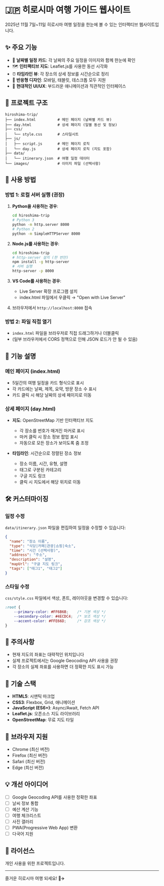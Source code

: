 # 🇯🇵 히로시마 여행 가이드 웹사이트

2025년 11월 7일~11일 히로시마 여행 일정을 한눈에 볼 수 있는 인터랙티브 웹사이트입니다.

## ✨ 주요 기능

- 📅 **날짜별 일정 카드**: 각 날짜의 주요 일정을 이미지와 함께 한눈에 확인
- 🗺️ **인터랙티브 지도**: Leaflet.js를 사용한 동선 시각화
- ⏰ **타임라인 뷰**: 각 장소의 상세 정보를 시간순으로 정리
- 📱 **반응형 디자인**: 모바일, 태블릿, 데스크톱 모두 지원
- 🎨 **현대적인 UI/UX**: 부드러운 애니메이션과 직관적인 인터페이스

## 📁 프로젝트 구조

```
hiroshima-trip/
├── index.html          # 메인 페이지 (날짜별 카드 뷰)
├── day.html            # 상세 페이지 (일별 동선 및 정보)
├── css/
│   └── style.css       # 스타일시트
├── js/
│   ├── script.js       # 메인 페이지 로직
│   └── day.js          # 상세 페이지 로직 (지도 포함)
├── data/
│   └── itinerary.json  # 여행 일정 데이터
└── images/             # 이미지 파일 (선택사항)
```

## 🚀 사용 방법

### 방법 1: 로컬 서버 실행 (권장)

1. **Python을 사용하는 경우**:
   ```bash
   cd hiroshima-trip
   # Python 3
   python -m http.server 8000
   # Python 2
   python -m SimpleHTTPServer 8000
   ```

2. **Node.js를 사용하는 경우**:
   ```bash
   cd hiroshima-trip
   # http-server 설치 (한 번만)
   npm install -g http-server
   # 서버 실행
   http-server -p 8000
   ```

3. **VS Code를 사용하는 경우**:
   - Live Server 확장 프로그램 설치
   - index.html 파일에서 우클릭 → "Open with Live Server"

4. 브라우저에서 `http://localhost:8000` 접속

### 방법 2: 파일 직접 열기

- `index.html` 파일을 브라우저로 직접 드래그하거나 더블클릭
- (일부 브라우저에서 CORS 정책으로 인해 JSON 로드가 안 될 수 있음)

## 🎯 기능 설명

### 메인 페이지 (index.html)

- 5일간의 여행 일정을 카드 형식으로 표시
- 각 카드에는 날짜, 제목, 요약, 방문 장소 수 표시
- 카드 클릭 시 해당 날짜의 상세 페이지로 이동

### 상세 페이지 (day.html)

- **지도**: OpenStreetMap 기반 인터랙티브 지도
  - 각 장소를 번호가 매겨진 마커로 표시
  - 마커 클릭 시 장소 정보 팝업 표시
  - 자동으로 모든 장소가 보이도록 줌 조정

- **타임라인**: 시간순으로 정렬된 장소 정보
  - 장소 이름, 시간, 유형, 설명
  - 태그로 구분된 카테고리
  - 구글 지도 링크
  - 클릭 시 지도에서 해당 위치로 이동

## 🛠️ 커스터마이징

### 일정 수정

`data/itinerary.json` 파일을 편집하여 일정을 수정할 수 있습니다:

```json
{
  "name": "장소 이름",
  "type": "식당|카페|관광|쇼핑|숙소",
  "time": "시간 (선택사항)",
  "address": "주소",
  "description": "설명",
  "mapUrl": "구글 지도 링크",
  "tags": ["태그1", "태그2"]
}
```

### 스타일 수정

`css/style.css` 파일에서 색상, 폰트, 레이아웃을 변경할 수 있습니다:

```css
:root {
    --primary-color: #FF6B6B;    /* 기본 색상 */
    --secondary-color: #4ECDC4;  /* 보조 색상 */
    --accent-color: #FFE66D;     /* 강조 색상 */
}
```

## 📝 주의사항

- 현재 지도의 좌표는 대략적인 위치입니다
- 실제 프로젝트에서는 Google Geocoding API 사용을 권장
- 각 장소의 실제 좌표를 사용하면 더 정확한 지도 표시 가능

## 🔧 기술 스택

- **HTML5**: 시맨틱 마크업
- **CSS3**: Flexbox, Grid, 애니메이션
- **JavaScript (ES6+)**: Async/Await, Fetch API
- **Leaflet.js**: 오픈소스 지도 라이브러리
- **OpenStreetMap**: 무료 지도 타일

## 📱 브라우저 지원

- Chrome (최신 버전)
- Firefox (최신 버전)
- Safari (최신 버전)
- Edge (최신 버전)

## 💡 개선 아이디어

- [ ] Google Geocoding API를 사용한 정확한 좌표
- [ ] 날씨 정보 통합
- [ ] 예산 계산 기능
- [ ] 여행 체크리스트
- [ ] 사진 갤러리
- [ ] PWA(Progressive Web App) 변환
- [ ] 다국어 지원

## 📄 라이선스

개인 사용을 위한 프로젝트입니다.

---

즐거운 히로시마 여행 되세요! 🎌✈️
